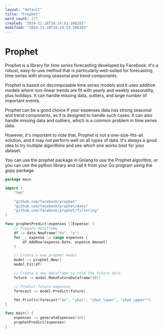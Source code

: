 ```yaml
---
layout: "default"
title: "Prophet"
word_count: 277
created: "2024-11-28T18:24:53.186283"
modified: "2024-11-28T18:24:53.186283"
---
```

# Prophet

Prophet is a library for *time series* forecasting developed by Facebook. It's a robust, easy-to-use method that is particularly well-suited for forecasting time series with strong seasonal and trend components.


Prophet is based on decomposable time series models and it uses additive models where non-linear trends are fit with yearly and weekly seasonality, plus holidays. It can handle missing data, outliers, and large number of important events.

Prophet can be a good choice if your expenses data has strong seasonal and trend components, as it is designed to handle such cases. It can also handle missing data and outliers, which is a common problem in time series data.

However, it's important to note that, Prophet is not a one-size-fits-all solution, and it may not perform well on all types of data. It's always a good idea to try multiple algorithms and see which one works best for your dataset.

You can use the prophet package in Golang to use the Prophet algorithm, or you can use the python library and call it from your Go program using the *gopy* package.

```go
package main

import (
    "fmt"

    "github.com/facebook/prophet"
    "github.com/facebook/prophet/data"
    "github.com/facebook/prophet/filtering"
)

func prophetPredict(expenses []Expense) {
    // Prepare dataframe
    df := data.NewFrame("ds", "y")
    for _, expense := range expenses {
        df.AddRow(expense.Date, expense.Amount)
    }

    // Create a new prophet model
    model := prophet.New()
    model.Fit(df)

    // Create a new dataframe to hold the future data
    future := model.MakeFutureDataframe(365)

    // Predict future expenses
    forecast := model.Predict(future)

    fmt.Println(forecast*"ds", "yhat", "yhat_lower", "yhat_upper"*)
}

func main() {
    expenses := generateExpenses(365)
    prophetPredict(expenses)
}
```

